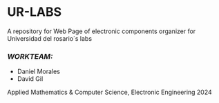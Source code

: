 # UR-LABS

A repository for Web Page of electronic components organizer for Universidad del rosario´s labs

### _WORKTEAM:_

- Daniel Morales
- David Gil

Applied Mathematics & Computer Science,
Electronic Engineering
2024